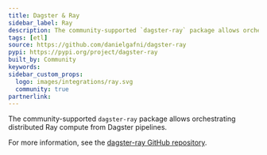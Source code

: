 ```yaml
---
title: Dagster & Ray
sidebar_label: Ray
description: The community-supported `dagster-ray` package allows orchestrating distributed Ray compute from Dagster pipelines.
tags: [etl]
source: https://github.com/danielgafni/dagster-ray
pypi: https://pypi.org/project/dagster-ray
built_by: Community
keywords:
sidebar_custom_props:
  logo: images/integrations/ray.svg
  community: true
partnerlink:
---
```


The community-supported `dagster-ray` package allows orchestrating distributed Ray compute from Dagster pipelines.

For more information, see the [dagster-ray GitHub repository](https://github.com/danielgafni/dagster-ray).
